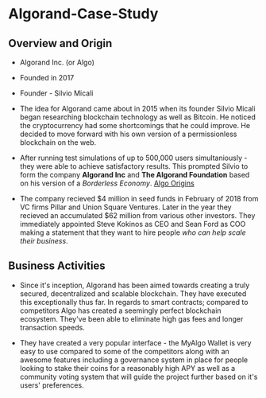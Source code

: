 # Algorand-Case-Study

## Overview and Origin

- Algorand Inc. (or Algo)
- Founded in 2017
- Founder - Silvio Micali

- The idea for Algorand came about in 2015 when its founder Silvio Micali began researching blockchain technology as well as Bitcoin. He noticed the cryptocurrency had some shortcomings that he could improve. He decided to move forward with his own version of a permissionless blockchain on the web.

- After running test simulations of up to 500,000 users simultaniously - they were able to achieve satisfactory results. This prompted Silvio to form the company **Algorand Inc** and **The Algorand Foundation** based on his version of a *Borderless Economy*. [Algo Origins](https://community.algorand.org/blog/algorand-origins/)

- The company recieved $4 million in seed funds in February of 2018 from VC firms Pillar and Union Square Ventures. Later in the year they recieved an accumulated $62 million from various other investors. They immediately appointed Steve Kokinos as CEO and Sean Ford as COO making a statement that they want to hire people *who can help scale their business*.

## Business Activities

- Since it's inception, Algorand has been aimed towards creating a truly secured, decentralized and scalable blockchain. They have executed this exceptionally thus far. In regards to smart contracts; compared to competitors Algo has created a seemingly perfect blockchain ecosystem. They've been able to eliminate high gas fees and longer transaction speeds. 

- They have created a very popular interface - the MyAlgo Wallet is very easy to use compared to some of the competitors along with an awesome features including a governance system in place for people looking to stake their coins for a reasonably high APY as well as a community voting system that will guide the project further based on it's users' preferences.